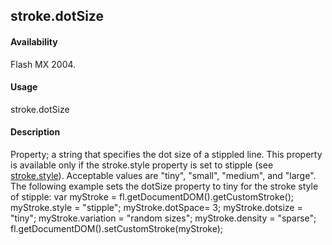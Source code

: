 ## stroke.dotSize

#### Availability

Flash MX 2004.

#### Usage

stroke.dotSize

#### Description

Property; a string that specifies the dot size of a stippled line. This property is available only if the stroke.style
property is set to stipple (see [stroke.style](#!wielmic/developers-animatesdk-docs/test/Stroke_object/stroke20.md)). Acceptable values are "tiny", "small", "medium", and "large". The following example sets the dotSize property to tiny for the stroke style of stipple:
var myStroke = fl.getDocumentDOM().getCustomStroke(); myStroke.style = "stipple";
myStroke.dotSpace= 3; myStroke.dotsize = "tiny"; myStroke.variation = "random sizes"; myStroke.density = "sparse";
fl.getDocumentDOM().setCustomStroke(myStroke);

